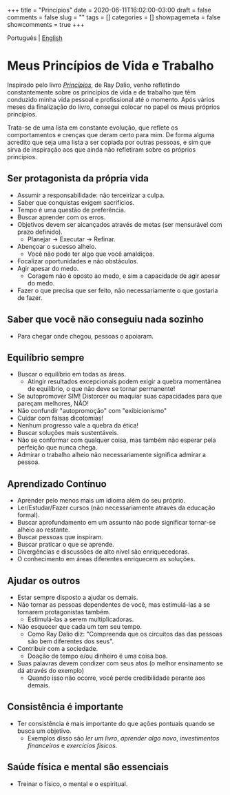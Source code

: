 +++ 
title = "Princípios"
date = 2020-06-11T16:02:00-03:00
draft = false 
comments = false 
slug = "" 
tags = []
categories = []
showpagemeta = false
showcomments = true
+++

Português | [English](/principles)


# Meus Princípios de Vida e Trabalho

Inspirado pelo livro *[Princípios](https://www.principles.com/)*, de Ray Dalio, venho refletindo constantemente sobre os princípios de vida e de trabalho que têm conduzido minha vida pessoal e profissional até o momento. Após vários meses da finalização do livro, consegui colocar no papel os meus próprios princípios.

Trata-se de uma lista em constante evolução, que reflete os comportamentos e crenças que deram certo para mim. De forma alguma acredito que seja uma lista a ser copiada por outras pessoas, e sim que sirva de inspiração aos que ainda não refletiram sobre os próprios princípios.


## Ser protagonista da própria vida
  - Assumir a responsabilidade: não terceirizar a culpa.
  - Saber que conquistas exigem sacrifícios.
  - Tempo é uma questão de preferência.
  - Buscar aprender com os erros.
  - Objetivos devem ser alcançados através de metas (ser mensurável com prazo definido).
     - Planejar -> Executar -> Refinar.
  - Abençoar o sucesso alheio.
    - Você não pode ter algo que você amaldiçoa.
  - Focalizar oportunidades e não obstáculos.
  - Agir apesar do medo.
    - Coragem não é oposto ao medo, e sim a capacidade de agir apesar do medo.
  - Fazer o que precisa que ser feito, não necessariamente o que gostaria de fazer.

## Saber que você não conseguiu nada sozinho
  - Para chegar onde chegou, pessoas o apoiaram.

## Equilíbrio sempre
  - Buscar o equilíbrio em todas as áreas.
      - Atingir resultados excepcionais podem exigir a quebra momentânea de equilíbrio, o que não deve se tornar permanente!
  - Se autopromover SIM! Distorcer ou maquiar suas capacidades para que pareçam melhores, NÃO!
  - Não confundir "autopromoção" com "exibicionismo"
  - Cuidar com falsas dicotomias!
  - Nenhum progresso vale a quebra da ética!
  - Buscar soluções mais sustentáveis.
  - Não se conformar com qualquer coisa, mas também não esperar pela perfeição que nunca chega.
  - Admirar o trabalho alheio não necessariamente significa admirar a pessoa.

## Aprendizado Contínuo
  - Aprender pelo menos mais um idioma além do seu próprio.
  - Ler/Estudar/Fazer cursos (não necessariamente através da educação formal).
  - Buscar aprofundamento em um assunto não pode significar tornar-se alheio ao restante.
  - Buscar pessoas que inspiram.
  - Buscar praticar o que se aprende.
  - Divergências e discussões de alto nível são enriquecedoras.
  - O conhecimento em áreas diferentes enriquecem as soluções.

## Ajudar os outros
  - Estar sempre disposto a ajudar os demais.
  - Não tornar as pessoas dependentes de você, mas estimulá-las a se tornarem protagonistas também.
      - Estimulá-las a serem multiplicadoras.
  - Não esquecer que cada um tem seu tempo.
    - Como Ray Dalio diz: "Compreenda que os circuitos das das pessoas são bem diferentes dos seus".
  - Contribuir com a sociedade.
    - Doação de tempo e/ou dinheiro é uma coisa boa.
  - Suas palavras devem condizer com seus atos (o melhor ensinamento se dá através do exemplo)
    - Quando isso não ocorre, você perde credibilidade perante aos demais.

## Consistência é importante
  - Ter consistência é mais importante do que ações pontuais quando se busca um objetivo.
    - Exemplos disso são *ler um livro*, *aprender algo novo*, *investimentos financeiros* e *exercícios físicos*.

## Saúde física e mental são essenciais
  - Treinar o físico, o mental e o espiritual.
